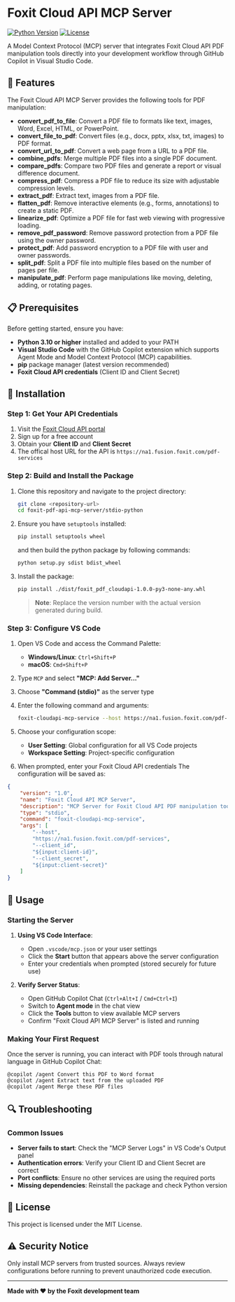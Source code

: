 # Foxit Cloud API MCP Server

[![Python Version](https://img.shields.io/badge/python-3.10%2B-blue.svg)](https://python.org)
[![License](https://img.shields.io/badge/license-MIT-green.svg)](LICENSE)

A Model Context Protocol (MCP) server that integrates Foxit Cloud API PDF manipulation tools directly into your development workflow through GitHub Copilot in Visual Studio Code.

## 🚀 Features

The Foxit Cloud API MCP Server provides the following tools for PDF manipulation:

- **convert_pdf_to_file**: Convert a PDF file to formats like text, images, Word, Excel, HTML, or PowerPoint.
- **convert_file_to_pdf**: Convert files (e.g., docx, pptx, xlsx, txt, images) to PDF format.
- **convert_url_to_pdf**: Convert a web page from a URL to a PDF file.
- **combine_pdfs**: Merge multiple PDF files into a single PDF document.
- **compare_pdfs**: Compare two PDF files and generate a report or visual difference document.
- **compress_pdf**: Compress a PDF file to reduce its size with adjustable compression levels.
- **extract_pdf**: Extract text, images from a PDF file.
- **flatten_pdf**: Remove interactive elements (e.g., forms, annotations) to create a static PDF.
- **linearize_pdf**: Optimize a PDF file for fast web viewing with progressive loading.
- **remove_pdf_password**: Remove password protection from a PDF file using the owner password.
- **protect_pdf**: Add password encryption to a PDF file with user and owner passwords.
- **split_pdf**: Split a PDF file into multiple files based on the number of pages per file.
- **manipulate_pdf**: Perform page manipulations like moving, deleting, adding, or rotating pages.

## 📋 Prerequisites

Before getting started, ensure you have:

- **Python 3.10 or higher** installed and added to your PATH
- **Visual Studio Code** with the GitHub Copilot extension which supports Agent Mode and Model Context Protocol (MCP) capabilities.
- **pip** package manager (latest version recommended)
- **Foxit Cloud API credentials** (Client ID and Client Secret)

## 🔧 Installation

### Step 1: Get Your API Credentials

1. Visit the [Foxit Cloud API portal](https://www.foxit.com/api/pdf-api/)
2. Sign up for a free account
3. Obtain your **Client ID** and **Client Secret**
4. The offical host URL for the API is `https://na1.fusion.foxit.com/pdf-services`

### Step 2: Build and Install the Package

1. Clone this repository and navigate to the project directory:
   ```bash
   git clone <repository-url>
   cd foxit-pdf-api-mcp-server/stdio-python
   ```

2. Ensure you have `setuptools` installed:
   ```bash
   pip install setuptools wheel
   ```
   and then build the python package by following commands:
   ```bash
   python setup.py sdist bdist_wheel
   ```

3. Install the package:
   ```bash
   pip install ./dist/foxit_pdf_cloudapi-1.0.0-py3-none-any.whl
   ```
   > **Note**: Replace the version number with the actual version generated during build.

### Step 3: Configure VS Code

1. Open VS Code and access the Command Palette:
   - **Windows/Linux**: `Ctrl+Shift+P`
   - **macOS**: `Cmd+Shift+P`

2. Type `MCP` and select **"MCP: Add Server..."**

3. Choose **"Command (stdio)"** as the server type

4. Enter the following command and arguments:
   ```bash
   foxit-cloudapi-mcp-service --host https://na1.fusion.foxit.com/pdf-services --client_id ${input:client-id} --client_secret ${input:client-secret}
   ```

5. Choose your configuration scope:
   - **User Setting**: Global configuration for all VS Code projects
   - **Workspace Setting**: Project-specific configuration

6. When prompted, enter your Foxit Cloud API credentials
The configuration will be saved as:
```json
{
    "version": "1.0",
    "name": "Foxit Cloud API MCP Server",
    "description": "MCP Server for Foxit Cloud API PDF manipulation tools",
    "type": "stdio",
    "command": "foxit-cloudapi-mcp-service",
    "args": [
        "--host",
        "https://na1.fusion.foxit.com/pdf-services",
        "--client_id",
        "${input:client-id}",
        "--client_secret",
        "${input:client-secret}"
    ]
}
```

## 🎯 Usage

### Starting the Server

1. **Using VS Code Interface**:
   - Open `.vscode/mcp.json` or your user settings
   - Click the **Start** button that appears above the server configuration
   - Enter your credentials when prompted (stored securely for future use)

2. **Verify Server Status**:
   - Open GitHub Copilot Chat (`Ctrl+Alt+I` / `Cmd+Ctrl+I`)
   - Switch to **Agent mode** in the chat view
   - Click the **Tools** button to view available MCP servers
   - Confirm "Foxit Cloud API MCP Server" is listed and running

### Making Your First Request

Once the server is running, you can interact with PDF tools through natural language in GitHub Copilot Chat:

```
@copilot /agent Convert this PDF to Word format
@copilot /agent Extract text from the uploaded PDF
@copilot /agent Merge these PDF files
```

## 🔍 Troubleshooting

### Common Issues

- **Server fails to start**: Check the "MCP Server Logs" in VS Code's Output panel
- **Authentication errors**: Verify your Client ID and Client Secret are correct
- **Port conflicts**: Ensure no other services are using the required ports
- **Missing dependencies**: Reinstall the package and check Python version


## 📄 License

This project is licensed under the MIT License.


## ⚠️ Security Notice

Only install MCP servers from trusted sources. Always review configurations before running to prevent unauthorized code execution.

---

**Made with ❤️ by the Foxit development team**

